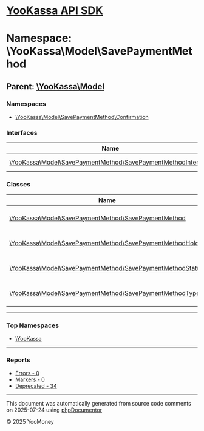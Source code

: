 # [YooKassa API SDK](../home.md)

# Namespace: \YooKassa\Model\SavePaymentMethod

## Parent: [\YooKassa\Model](../namespaces/yookassa-model.md)

### Namespaces

* [\YooKassa\Model\SavePaymentMethod\Confirmation](../namespaces/yookassa-model-savepaymentmethod-confirmation.md)

### Interfaces

| Name | Summary |
| ---- | ------- |
| [\YooKassa\Model\SavePaymentMethod\SavePaymentMethodInterface](../classes/YooKassa-Model-SavePaymentMethod-SavePaymentMethodInterface.md) | Interface SavePaymentMethodInterface. |

### Classes

| Name | Summary |
| ---- | ------- |
| [\YooKassa\Model\SavePaymentMethod\SavePaymentMethod](../classes/YooKassa-Model-SavePaymentMethod-SavePaymentMethod.md) | Класс, представляющий модель SavePaymentMethod. |
| [\YooKassa\Model\SavePaymentMethod\SavePaymentMethodHolder](../classes/YooKassa-Model-SavePaymentMethod-SavePaymentMethodHolder.md) | Класс, представляющий модель SavePaymentMethodHolder. |
| [\YooKassa\Model\SavePaymentMethod\SavePaymentMethodStatus](../classes/YooKassa-Model-SavePaymentMethod-SavePaymentMethodStatus.md) | Класс, представляющий модель SavePaymentMethodStatus. |
| [\YooKassa\Model\SavePaymentMethod\SavePaymentMethodType](../classes/YooKassa-Model-SavePaymentMethod-SavePaymentMethodType.md) | Класс, представляющий модель SavePaymentMethodType. |

---

### Top Namespaces

* [\YooKassa](../namespaces/yookassa.md)

---

### Reports
* [Errors - 0](../reports/errors.md)
* [Markers - 0](../reports/markers.md)
* [Deprecated - 34](../reports/deprecated.md)

---

This document was automatically generated from source code comments on 2025-07-24 using [phpDocumentor](http://www.phpdoc.org/)

&copy; 2025 YooMoney